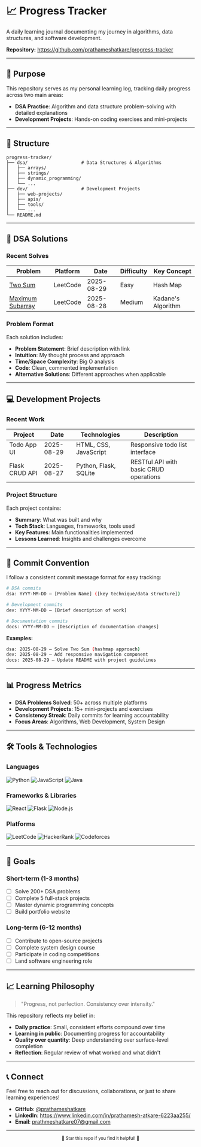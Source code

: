 # 📈 Progress Tracker

A daily learning journal documenting my journey in algorithms, data structures, and software development.

**Repository:** https://github.com/prathameshatkare/progress-tracker

---

## 🎯 Purpose

This repository serves as my personal learning log, tracking daily progress across two main areas:
- **DSA Practice**: Algorithm and data structure problem-solving with detailed explanations
- **Development Projects**: Hands-on coding exercises and mini-projects

---

## 📁 Structure

```
progress-tracker/
├── dsa/                    # Data Structures & Algorithms
│   ├── arrays/
│   ├── strings/
│   ├── dynamic_programming/
│   └── ...
├── dev/                    # Development Projects
│   ├── web-projects/
│   ├── apis/
│   ├── tools/
│   └── ...
└── README.md
```

---

## 🧩 DSA Solutions

### Recent Solves

| Problem | Platform | Date | Difficulty | Key Concept |
|---------|----------|------|------------|-------------|
| [Two Sum](https://leetcode.com/problems/two-sum/) | LeetCode | 2025-08-29 | Easy | Hash Map |
| [Maximum Subarray](https://leetcode.com/problems/maximum-subarray/) | LeetCode | 2025-08-28 | Medium | Kadane's Algorithm |

### Problem Format

Each solution includes:
- **Problem Statement**: Brief description with link
- **Intuition**: My thought process and approach
- **Time/Space Complexity**: Big O analysis
- **Code**: Clean, commented implementation
- **Alternative Solutions**: Different approaches when applicable

---

## 💻 Development Projects

### Recent Work

| Project | Date | Technologies | Description |
|---------|------|-------------|-------------|
| Todo App UI | 2025-08-29 | HTML, CSS, JavaScript | Responsive todo list interface |
| Flask CRUD API | 2025-08-27 | Python, Flask, SQLite | RESTful API with basic CRUD operations |

### Project Structure

Each project contains:
- **Summary**: What was built and why
- **Tech Stack**: Languages, frameworks, tools used
- **Key Features**: Main functionalities implemented
- **Lessons Learned**: Insights and challenges overcome

---

## 📝 Commit Convention

I follow a consistent commit message format for easy tracking:

```bash
# DSA commits
dsa: YYYY-MM-DD – [Problem Name] ([key technique/data structure])

# Development commits  
dev: YYYY-MM-DD – [Brief description of work]

# Documentation commits
docs: YYYY-MM-DD – [Description of documentation changes]
```

**Examples:**
```bash
dsa: 2025-08-29 – Solve Two Sum (hashmap approach)
dev: 2025-08-29 – Add responsive navigation component
docs: 2025-08-29 – Update README with project guidelines
```

---

## 📊 Progress Metrics

- **DSA Problems Solved**: 50+ across multiple platforms
- **Development Projects**: 15+ mini-projects and exercises
- **Consistency Streak**: Daily commits for learning accountability
- **Focus Areas**: Algorithms, Web Development, System Design

---

## 🛠 Tools & Technologies

### Languages
![Python](https://img.shields.io/badge/-Python-3776AB?style=flat-square&logo=python&logoColor=white)
![JavaScript](https://img.shields.io/badge/-JavaScript-F7DF1E?style=flat-square&logo=javascript&logoColor=black)
![Java](https://img.shields.io/badge/-Java-007396?style=flat-square&logo=java&logoColor=white)

### Frameworks & Libraries
![React](https://img.shields.io/badge/-React-61DAFB?style=flat-square&logo=react&logoColor=black)
![Flask](https://img.shields.io/badge/-Flask-000000?style=flat-square&logo=flask&logoColor=white)
![Node.js](https://img.shields.io/badge/-Node.js-339933?style=flat-square&logo=node.js&logoColor=white)

### Platforms
![LeetCode](https://img.shields.io/badge/-LeetCode-FFA116?style=flat-square&logo=leetcode&logoColor=white)
![HackerRank](https://img.shields.io/badge/-HackerRank-2EC866?style=flat-square&logo=hackerrank&logoColor=white)
![Codeforces](https://img.shields.io/badge/-Codeforces-1F8ACB?style=flat-square&logo=codeforces&logoColor=white)

---

## 🚀 Goals

### Short-term (1-3 months)
- [ ] Solve 200+ DSA problems
- [ ] Complete 5 full-stack projects
- [ ] Master dynamic programming concepts
- [ ] Build portfolio website

### Long-term (6-12 months)
- [ ] Contribute to open-source projects
- [ ] Complete system design course
- [ ] Participate in coding competitions
- [ ] Land software engineering role

---

## 📈 Learning Philosophy

> "Progress, not perfection. Consistency over intensity."

This repository reflects my belief in:
- **Daily practice**: Small, consistent efforts compound over time
- **Learning in public**: Documenting progress for accountability
- **Quality over quantity**: Deep understanding over surface-level completion
- **Reflection**: Regular review of what worked and what didn't

---

## 📞 Connect

Feel free to reach out for discussions, collaborations, or just to share learning experiences!

- **GitHub**: [@prathameshatkare](https://github.com/prathameshatkare)
- **LinkedIn**: https://www.linkedin.com/in/prathamesh-atkare-6223aa255/
- **Email**: prathmeshatkare07@gmail.com

---

<div align="center">
  <sub>🌟 Star this repo if you find it helpful! 🌟</sub>
</div>
